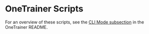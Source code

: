# OneTrainer Scripts

For an overview of these scripts, see the
[CLI Mode subsection](../README.md#cli-mode) in the OneTrainer README.
